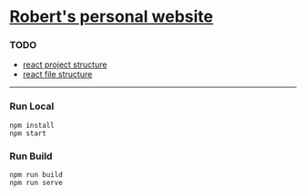 # [Robert's personal website](https://robertchu.xyz)


### TODO
* [react project structure](https://blog.webdevsimplified.com/2022-07/react-folder-structure/)
* [react file structure](https://www.robinwieruch.de/react-folder-structure/)

---
### Run Local
```
npm install
npm start
```

### Run Build
```
npm run build
npm run serve
```
